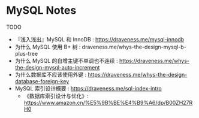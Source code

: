# MySQL Notes

TODO

- 『浅入浅出』MySQL 和 InnoDB : https://draveness.me/mysql-innodb
- 为什么 MySQL 使用 B+ 树 : draveness.me/whys-the-design-mysql-b-plus-tree
- 为什么 MySQL 的自增主键不单调也不连续 : https://draveness.me/whys-the-design-mysql-auto-increment
- 为什么数据库不应该使用外键 : https://draveness.me/whys-the-design-database-foreign-key
- MySQL 索引设计概要 : https://draveness.me/sql-index-intro
    - 《数据库索引设计与优化》: https://www.amazon.cn/%E5%9B%BE%E4%B9%A6/dp/B00ZH27RH0
